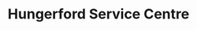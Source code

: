 ---
title: "Hungerford Service Centre"
url: /hungerford/hungerford-service-centre/
shop: car repair
---